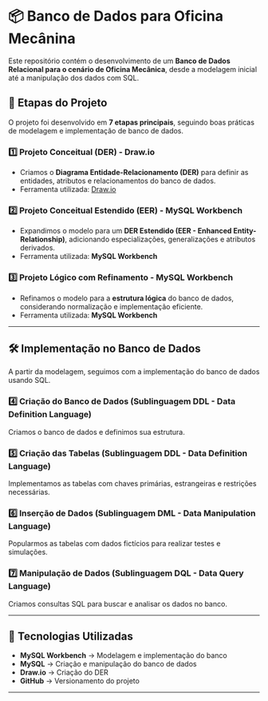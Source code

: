 # 📦 Banco de Dados para Oficina Mecânina

Este repositório contém o desenvolvimento de um **Banco de Dados Relacional para o cenário de Oficina Mecânica**, desde a modelagem inicial até a manipulação dos dados com SQL.  

## 📌 Etapas do Projeto  

O projeto foi desenvolvido em **7 etapas principais**, seguindo boas práticas de modelagem e implementação de banco de dados.  

### **1️⃣ Projeto Conceitual (DER) - Draw.io**  
- Criamos o **Diagrama Entidade-Relacionamento (DER)** para definir as entidades, atributos e relacionamentos do banco de dados.  
- Ferramenta utilizada: [Draw.io](https://www.draw.io/)  

### **2️⃣ Projeto Conceitual Estendido (EER) - MySQL Workbench**  
- Expandimos o modelo para um **DER Estendido (EER - Enhanced Entity-Relationship)**, adicionando especializações, generalizações e atributos derivados.  
- Ferramenta utilizada: **MySQL Workbench**  

### **3️⃣ Projeto Lógico com Refinamento - MySQL Workbench**  
- Refinamos o modelo para a **estrutura lógica** do banco de dados, considerando normalização e implementação eficiente.  
- Ferramenta utilizada: **MySQL Workbench**  

---

## 🛠 Implementação no Banco de Dados  

A partir da modelagem, seguimos com a implementação do banco de dados usando SQL.  

### **4️⃣ Criação do Banco de Dados (Sublinguagem DDL - Data Definition Language)**  
Criamos o banco de dados e definimos sua estrutura.  

### **5️⃣ Criação das Tabelas (Sublinguagem DDL - Data Definition Language)**  
Implementamos as tabelas com chaves primárias, estrangeiras e restrições necessárias.  

### **6️⃣ Inserção de Dados (Sublinguagem DML - Data Manipulation Language)**  
Popularmos as tabelas com dados fictícios para realizar testes e simulações.  

### **7️⃣ Manipulação de Dados (Sublinguagem DQL - Data Query Language)**  
Criamos consultas SQL para buscar e analisar os dados no banco.  

---

## 🚀 Tecnologias Utilizadas  
- **MySQL Workbench** → Modelagem e implementação do banco  
- **MySQL** → Criação e manipulação do banco de dados  
- **Draw.io** → Criação do DER  
- **GitHub** → Versionamento do projeto  

---
